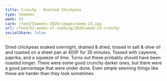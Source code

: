 ```yaml
---
title: Crunchy - Roasted Chickpeas
type: 52weeks
week: 23
card: /food/52weeks-2020/images/week-23.jpg
url: /food/52-weeks-of-cooking/2020/week-23-crunchy
socialShare: false
---
```


Dried chickpeas soaked overnight, drained & dried, tossed in salt & olive oil and roasted on a sheet pan at 400F for 35 minutes.  Tossed with cayenne, paprika, and a squeeze of lime. 
Turns out these probably should have been roasted longer.  There were some good crunchy darker ones, but there were a good percentage that were under done.  Even simple seeming things like these are harder than they look sometimes.

